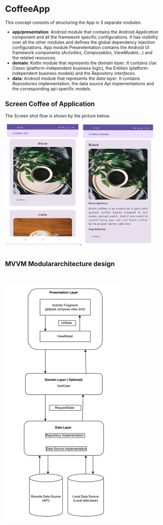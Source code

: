 # CoffeeApp
This concept consists of structuring the App in 3 separate modules:
* **app/presentation**: Android module that contains the Android _Application_ component and all the framework specific configurations. It has visibility over all the other modules and defines the global dependency injection configurations. App module Presententation contains the Android UI framework components (_Activities_, _Composables_, _ViewModels_...) and the related resources.
* **domain**: Kotlin module that represents the _domain layer_. It contains _Use Cases_ (platform-independent business logic), the _Entities_ (platform-independent business models) and the _Repository interfaces_.
* **data**: Android module that represents the _data layer_. It contains _Repositories_ implementation, the data source _Api_ implementations and the corresponding api-specific models. 

## Screen Coffee of Application
The Screen shot flow is shown by the picture below:
<br> <br>
<img src="screenshots/coffee_list.png" alt="Coffee list" style="width:250px;height:400px;">
<img src="screenshots/coffee_details.png"  style="width:250px;height:400px;">
<br> <br>

## MVVM Modulararchitecture design
<br> <br>
<img src="screenshots/mvvm_modular_architecture_design.png">
<br> <br>


